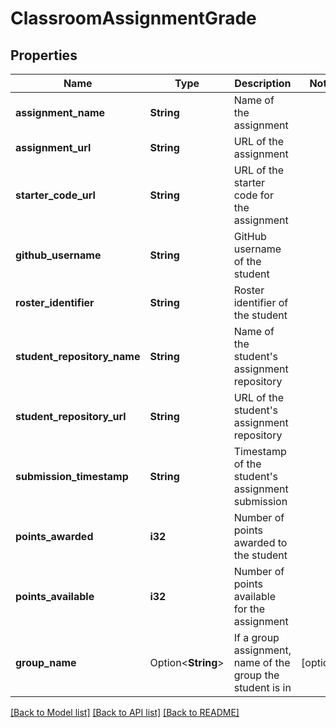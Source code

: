 # ClassroomAssignmentGrade

## Properties

Name | Type | Description | Notes
------------ | ------------- | ------------- | -------------
**assignment_name** | **String** | Name of the assignment | 
**assignment_url** | **String** | URL of the assignment | 
**starter_code_url** | **String** | URL of the starter code for the assignment | 
**github_username** | **String** | GitHub username of the student | 
**roster_identifier** | **String** | Roster identifier of the student | 
**student_repository_name** | **String** | Name of the student's assignment repository | 
**student_repository_url** | **String** | URL of the student's assignment repository | 
**submission_timestamp** | **String** | Timestamp of the student's assignment submission | 
**points_awarded** | **i32** | Number of points awarded to the student | 
**points_available** | **i32** | Number of points available for the assignment | 
**group_name** | Option<**String**> | If a group assignment, name of the group the student is in | [optional]

[[Back to Model list]](../README.md#documentation-for-models) [[Back to API list]](../README.md#documentation-for-api-endpoints) [[Back to README]](../README.md)


